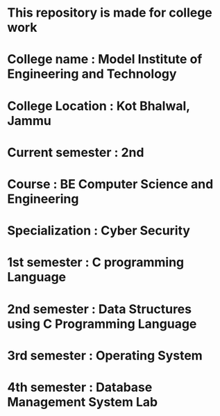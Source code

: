 # This repository is made for college work  
# College name : Model Institute of Engineering and Technology  
# College Location : Kot Bhalwal, Jammu 
# Current semester : 2nd 
# Course : BE Computer Science and Engineering 
# Specialization : Cyber Security
# 1st semester : C programming Language  
# 2nd semester : Data Structures using C Programming Language
# 3rd semester : Operating System 
# 4th semester : Database Management System Lab